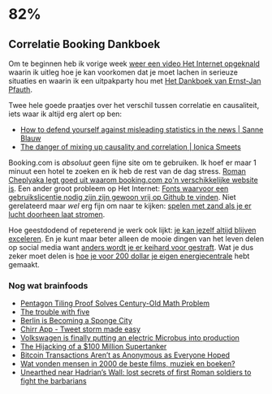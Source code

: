 # 82%

## Correlatie Booking Dankboek

Om te beginnen heb ik vorige week [weer een video Het Internet opgeknald](https://www.youtube.com/watch?v=XUG-GR_K5I8) waarin ik uitleg hoe je kan voorkomen dat je moet lachen in serieuze situaties en waarin ik een uitpakparty hou met [Het Dankboek van Ernst-Jan Pfauth](https://kiosk.decorrespondent.nl/collections/boeken/products/dankboek-ernst-jan-pfauth).

Twee hele goede praatjes over het verschil tussen correlatie en causaliteit, iets waar ik altijd erg alert op ben:

- [How to defend yourself against misleading statistics in the news | Sanne Blauw](https://www.youtube.com/watch?v=mJ63-bQc9Xg)
- [The danger of mixing up causality and correlation | Ionica Smeets](https://www.youtube.com/watch?v=8B271L3NtAw)

Booking.com is _absoluut_ geen fijne site om te gebruiken. Ik hoef er maar 1 minuut een hotel te zoeken en ik heb de rest van de dag stress. [Roman Cheplyaka legt goed uit waarom booking.com zo'n verschikkelijke website is](https://ro-che.info/articles/2017-09-17-booking-com-manipulation). Een ander groot probleem op Het Internet: [Fonts waarvoor een gebruikslicentie nodig zijn zijn gewoon vrij op Github te vinden](https://pixelambacht.nl/2017/github-font-piracy/). Niet gerelateerd maar _wel_ erg fijn om naar te kijken: [spelen met zand als je er lucht doorheen laat stromen](https://www.youtube.com/watch?v=CCiIUjPF060).

Hoe geestdodend of repeterend je werk ook lijkt: [je kan jezelf altijd blijven exceleren](https://twitter.com/_Amazingstuff__/status/908982552232366080). En je kunt maar beter alleen de mooie dingen van het leven delen op social media want [anders wordt je er keihard voor gestraft](https://youtu.be/PAjHTno8fbY). Wat je dus zeker moet delen is [hoe je voor 200 dollar je eigen energiecentrale](http://gridlesskits.com/2017/09/06/burning-man-update.html) hebt gemaakt.

### Nog wat brainfoods

- [Pentagon Tiling Proof Solves Century-Old Math Problem](https://www.quantamagazine.org/pentagon-tiling-proof-solves-century-old-math-problem-20170711/)
- [The trouble with five](https://plus.maths.org/content/trouble-five)
- [Berlin is Becoming a Sponge City](https://youtube.com/watch?v=uWjGGvY65jk)
- [Chirr App - Tweet storm made easy](https://getchirrapp.com/)
- [Volkswagen is finally putting an electric Microbus into production](https://www.theverge.com/platform/amp/2017/8/19/16173938/volkswagen-microbus-i-d-buzz-concept-production-nostalgia)
- [The Hijacking of a $100 Million Supertanker](https://www.bloomberg.com/features/2017-hijacking-of-brillante-virtuoso/)
- [Bitcoin Transactions Aren’t as Anonymous as Everyone Hoped](https://www.technologyreview.com/s/608716/bitcoin-transactions-arent-as-anonymous-as-everyone-hoped/)
- [Wat vonden mensen in 2000 de beste films, muziek en boeken?](http://kottke.org/17/02/time-capsule-the-best-media-of-millennium)
- [Unearthed near Hadrian’s Wall: lost secrets of first Roman soldiers to fight the barbarians](https://www.theguardian.com/uk-news/2017/sep/09/hadrians-wall-lost-secrets-roman-vindolanda-unearthed)
